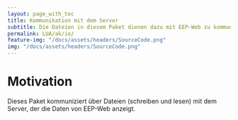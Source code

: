```yaml
---
layout: page_with_toc
title: Kommunikation mit dem Server
subtitle: Die Dateien in diesem Paket dienen dazu mit EEP-Web zu kommunizieren.
permalink: LUA/ak/io/
feature-img: "/docs/assets/headers/SourceCode.png"
img: "/docs/assets/headers/SourceCode.png"
---
```


# Motivation

Dieses Paket kommuniziert über Dateien (schreiben und lesen) mit dem Server, der die Daten von EEP-Web anzeigt.
